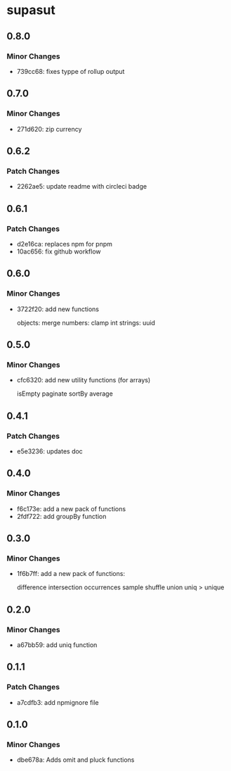 # supasut

## 0.8.0

### Minor Changes

- 739cc68: fixes typpe of rollup output

## 0.7.0

### Minor Changes

- 271d620: zip
  currency

## 0.6.2

### Patch Changes

- 2262ae5: update readme with circleci badge

## 0.6.1

### Patch Changes

- d2e16ca: replaces npm for pnpm
- 10ac656: fix github workflow

## 0.6.0

### Minor Changes

- 3722f20: add new functions

  objects:
  merge
  numbers:
  clamp
  int
  strings:
  uuid

## 0.5.0

### Minor Changes

- cfc6320: add new utility functions (for arrays)

  isEmpty
  paginate
  sortBy
  average

## 0.4.1

### Patch Changes

- e5e3236: updates doc

## 0.4.0

### Minor Changes

- f6c173e: add a new pack of functions
- 2fdf722: add groupBy function

## 0.3.0

### Minor Changes

- 1f6b7ff: add a new pack of functions:

  difference
  intersection
  occurrences
  sample
  shuffle
  union
  uniq > unique

## 0.2.0

### Minor Changes

- a67bb59: add uniq function

## 0.1.1

### Patch Changes

- a7cdfb3: add npmignore file

## 0.1.0

### Minor Changes

- dbe678a: Adds omit and pluck functions
